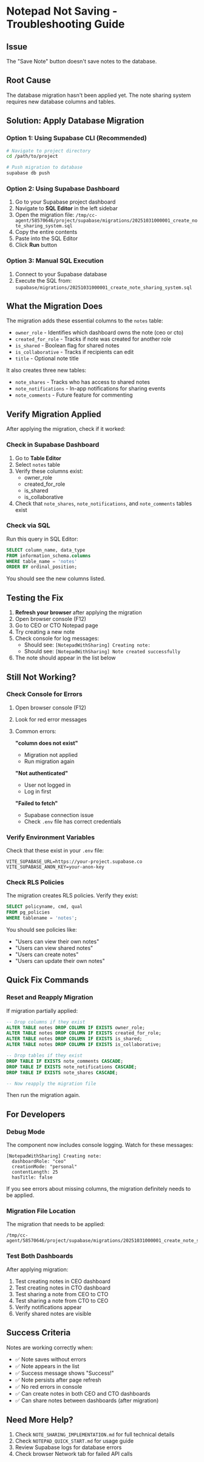 # Notepad Not Saving - Troubleshooting Guide

## Issue
The "Save Note" button doesn't save notes to the database.

## Root Cause
The database migration hasn't been applied yet. The note sharing system requires new database columns and tables.

## Solution: Apply Database Migration

### Option 1: Using Supabase CLI (Recommended)

```bash
# Navigate to project directory
cd /path/to/project

# Push migration to database
supabase db push
```

### Option 2: Using Supabase Dashboard

1. Go to your Supabase project dashboard
2. Navigate to **SQL Editor** in the left sidebar
3. Open the migration file: `/tmp/cc-agent/58570646/project/supabase/migrations/20251031000001_create_note_sharing_system.sql`
4. Copy the entire contents
5. Paste into the SQL Editor
6. Click **Run** button

### Option 3: Manual SQL Execution

1. Connect to your Supabase database
2. Execute the SQL from: `supabase/migrations/20251031000001_create_note_sharing_system.sql`

## What the Migration Does

The migration adds these essential columns to the `notes` table:
- `owner_role` - Identifies which dashboard owns the note (ceo or cto)
- `created_for_role` - Tracks if note was created for another role
- `is_shared` - Boolean flag for shared notes
- `is_collaborative` - Tracks if recipients can edit
- `title` - Optional note title

It also creates three new tables:
- `note_shares` - Tracks who has access to shared notes
- `note_notifications` - In-app notifications for sharing events
- `note_comments` - Future feature for commenting

## Verify Migration Applied

After applying the migration, check if it worked:

### Check in Supabase Dashboard

1. Go to **Table Editor**
2. Select `notes` table
3. Verify these columns exist:
   - owner_role
   - created_for_role
   - is_shared
   - is_collaborative
4. Check that `note_shares`, `note_notifications`, and `note_comments` tables exist

### Check via SQL

Run this query in SQL Editor:

```sql
SELECT column_name, data_type
FROM information_schema.columns
WHERE table_name = 'notes'
ORDER BY ordinal_position;
```

You should see the new columns listed.

## Testing the Fix

1. **Refresh your browser** after applying the migration
2. Open browser console (F12)
3. Go to CEO or CTO Notepad page
4. Try creating a new note
5. Check console for log messages:
   - Should see: `[NotepadWithSharing] Creating note:`
   - Should see: `[NotepadWithSharing] Note created successfully`
6. The note should appear in the list below

## Still Not Working?

### Check Console for Errors

1. Open browser console (F12)
2. Look for red error messages
3. Common errors:

   **"column does not exist"**
   - Migration not applied
   - Run migration again

   **"Not authenticated"**
   - User not logged in
   - Log in first

   **"Failed to fetch"**
   - Supabase connection issue
   - Check `.env` file has correct credentials

### Verify Environment Variables

Check that these exist in your `.env` file:

```
VITE_SUPABASE_URL=https://your-project.supabase.co
VITE_SUPABASE_ANON_KEY=your-anon-key
```

### Check RLS Policies

The migration creates RLS policies. Verify they exist:

```sql
SELECT policyname, cmd, qual
FROM pg_policies
WHERE tablename = 'notes';
```

You should see policies like:
- "Users can view their own notes"
- "Users can view shared notes"
- "Users can create notes"
- "Users can update their own notes"

## Quick Fix Commands

### Reset and Reapply Migration

If migration partially applied:

```sql
-- Drop columns if they exist
ALTER TABLE notes DROP COLUMN IF EXISTS owner_role;
ALTER TABLE notes DROP COLUMN IF EXISTS created_for_role;
ALTER TABLE notes DROP COLUMN IF EXISTS is_shared;
ALTER TABLE notes DROP COLUMN IF EXISTS is_collaborative;

-- Drop tables if they exist
DROP TABLE IF EXISTS note_comments CASCADE;
DROP TABLE IF EXISTS note_notifications CASCADE;
DROP TABLE IF EXISTS note_shares CASCADE;

-- Now reapply the migration file
```

Then run the migration again.

## For Developers

### Debug Mode

The component now includes console logging. Watch for these messages:

```
[NotepadWithSharing] Creating note:
  dashboardRole: "ceo"
  creationMode: "personal"
  contentLength: 25
  hasTitle: false
```

If you see errors about missing columns, the migration definitely needs to be applied.

### Migration File Location

The migration that needs to be applied:
```
/tmp/cc-agent/58570646/project/supabase/migrations/20251031000001_create_note_sharing_system.sql
```

### Test Both Dashboards

After applying migration:
1. Test creating notes in CEO dashboard
2. Test creating notes in CTO dashboard
3. Test sharing a note from CEO to CTO
4. Test sharing a note from CTO to CEO
5. Verify notifications appear
6. Verify shared notes are visible

## Success Criteria

Notes are working correctly when:
- ✅ Note saves without errors
- ✅ Note appears in the list
- ✅ Success message shows "Success!"
- ✅ Note persists after page refresh
- ✅ No red errors in console
- ✅ Can create notes in both CEO and CTO dashboards
- ✅ Can share notes between dashboards (after migration)

## Need More Help?

1. Check `NOTE_SHARING_IMPLEMENTATION.md` for full technical details
2. Check `NOTEPAD_QUICK_START.md` for usage guide
3. Review Supabase logs for database errors
4. Check browser Network tab for failed API calls
